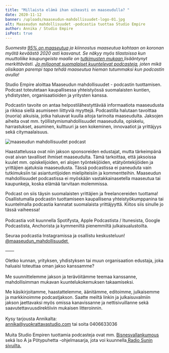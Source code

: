 ```yaml
---
title: "Millaista elämä ihan oikeasti on maaseudulla? "
date: 2020-11-12
banner: /uploads/maaseudun-mahdollisuudet-logo-01.jpg
alt: Maaseudun mahdollisuudet -podcastia tuottaa Studio Empire
author: Annika / Studio Empire
isPost: true
---
```

*Suomesta [95% on maaseutua](https://www.maaseuduntulevaisuus.fi/maaseutu/95-prosenttia-suomen-pinta-alasta-on-maaseutua-1.41226) ja kiinnostus maaseutua kohtaan on koronan myötä keväästä 2020 asti kasvanut. Se näkyy myös tilastoissa kun muuttoliike kaupungeista maalle on [tutkimusten mukaan ](https://yle.fi/uutiset/3-11494111)lisääntynyt merkittävästi. [Jo miljoonat suomalaiset kuuntelevat podcasteja](https://www.radiomedia.fi/radiomainonta/tutkimukset/podcast-tutkimus-2020), joten mikä olisikaan parempi tapa tehdä maaseutua hieman tutummaksi kun podcastin avulla!*

Studio Empire aloittaa Maaseudun mahdollisuudet - podcastin tuottamisen.\
Podcast toteutetaan kaupallisessa yhteistyössä suomalaisten kuntien, yhdistysten, organisaatioiden ja yritysten kanssa. 

Podcastin tavoite on antaa helpostilähestyttävää informaatiota maaseudusta ja rikkoa siellä asumiseen liittyviä myyttejä. Podcastilla halutaan tavoittaa (nuoria) aikuisia, jotka haluavat kuulla aitoja tarinoita maaseudulta. Jaksojen aiheita ovat mm. työllistymismahdollisuudet maaseudulla, opiskelu, harrastukset, asuminen, kulttuuri ja sen kokeminen, innovaatiot ja yrittäjyys sekä citymaalaisuus.

![maaseudun mahdollisuudet podcast](/uploads/maaseudun-mahdollisuudet-logo-01.jpg "maaseudun mahdollisuudet podcast")

Haastattelussa ovat niin jakson sponsoreiden edustajat, mutta tärkeimpänä ovat aivan tavalliset ihmiset maaseudulta. Tämä tarkoittaa, että jaksoissa kuulet mm. opiskelijoiden, eri alojen työntekijöiden, etätyöntekijöiden ja yrittäjien ajatuksia maaseudusta. Tässä podcastissa ei paneuduta vain tutkimuksiin tai asiantuntijoiden mielipiteisiin ja kommentteihin. Maaseudun mahdollisuudet podcastissa ei myöskään vastakkainasetella maaseutua tai kaupunkeja, koska elämää tarvitaan molemmissa.

Podcast on siis täysin suomalaisten yrittäjien ja freelancereiden tuottama! Osallistumalla podcastin tuottamiseen kaupallisena yhteistyökumppanina tai kuuntelmalla podcastia kannatat suomalaista yrittäjyyttä. Kiitos siis sinulle jo tässä vaiheessa!\
\
Podcastia voit kuunnella Spotifysta, Apple Podcastista / Itunesista, Google Podcastista, Anchorista ja kymmeniltä pienemmiltä julkaisualustoilta. 

Seuraa podcastia Instagramissa ja osallistu keskusteluun!\
[@maaseudun_mahdollisuudet ](https://www.instagram.com/maaseudun_mahdollisuudet/)

——

Oletko kunnan, yrityksen, yhdistyksen tai muun organisaation edustaja, joka haluaisi toteuttaa oman jakso kanssamme?\
\
Me suunnittelemme jakson ja terävöitämme teemaa kanssanne, mahdollisimman mukavan kuuntelukokemuksen takaamiseksi. 

Me käsikirjoitamme, haastattelemme, äänitämme, editoimme, julkaisemme ja markkinoimme podcastjakson. Saatte meiltä linkin ja julkaisuvalmiin jakson jaettavaksi myös omissa kanavissanne ja nettisivuillanne sekä saavutettavuusdirektiivin mukaisen litteroinnin.\
\
Kysy tarjousta Annikalta:\
[annika@vuokrattavastudio.com](mailto:annika@vuokrattavastudio.com) tai soita 0406633036\
\
Muita Studio Empiren tuottamia podcasteja ovat mm. [Bisnesvallankumous](https://open.spotify.com/show/1QGffYh7zuo8yI4lOBevAD?si=UofWG4Q_Scmv1E7TTjH1KQ) sekä Iso A ja Pötypuhetta -ohjelmasarja, jota voi kuunnella[ Radio Sunin sivuilta. ](https://radiosun.fi/iso-a-ja-potypuhetta/)